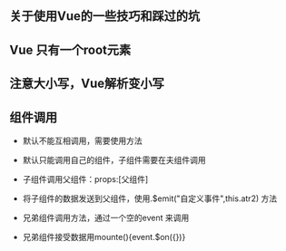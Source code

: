 ## 关于使用Vue的一些技巧和踩过的坑
## Vue 只有一个root元素

## 注意大小写，Vue解析变小写


## 组件调用
- 默认不能互相调用，需要使用方法
- 默认只能调用自己的组件，子组件需要在夫组件调用
- 子组件调用父组件：props:[父组件]
- 将子组件的数据发送到父组件，使用.$emit("自定义事件",this.atr2) 方法

- 兄弟组件调用方法，通过一个空的event 来调用
- 兄弟组件接受数据用mounte(){event.$on({})}